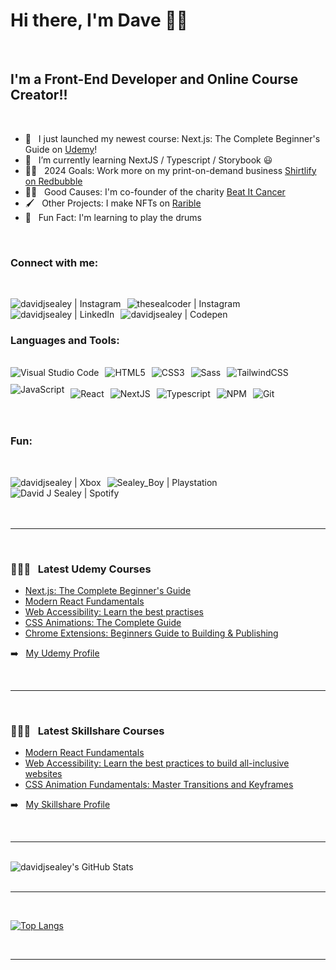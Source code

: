 # Hi there, I'm Dave 👋🏾

<br />

## I'm a Front-End Developer and Online Course Creator!!

<br />

- 🔭 &nbsp; I just launched my newest course: Next.js: The Complete Beginner's Guide on [Udemy][udemy]!
- 🌱 &nbsp; I’m currently learning NextJS / Typescript / Storybook 😃
- 🤞🏾 &nbsp; 2024 Goals: Work more on my print-on-demand business [Shirtlify on Redbubble](http://shirtlify.redbubble.com/)
- 🙏🏾 &nbsp; Good Causes: I'm co-founder of the charity [Beat It Cancer][beatitcancer]
- 🖌️ &nbsp; Other Projects: I make NFTs on [Rarible][rarible]
- 🥁 &nbsp; Fun Fact: I'm learning to play the drums

<br />

### Connect with me:

<br />

[<img align="left" style="margin-right: 10px;" alt="davidjsealey | Instagram" src="https://img.shields.io/badge/Twitter-1DA1F2?style=for-the-badge&logo=twitter&logoColor=white" />][twitter]
[<img align="left" style="margin-right: 10px;" alt="thesealcoder | Instagram" src="https://img.shields.io/badge/Instagram-E4405F?style=for-the-badge&logo=instagram&logoColor=white" />][instagram]
[<img align="left" style="margin-right: 10px;" alt="davidjsealey | LinkedIn" src="https://img.shields.io/badge/LinkedIn-0077B5?style=for-the-badge&logo=linkedin&logoColor=white" />][linkedin]
[<img align="left" style="margin-right: 10px;" alt="davidjsealey | Codepen" src="https://img.shields.io/badge/Codepen-000000?style=for-the-badge&logo=codepen&logoColor=white" />][codepen]

<br />
<br />

### Languages and Tools:

<br />

<div style="display: block, width: 100%;">

<div align="left">
    <img align="left" style="display: inline-block; margin: 0 10px 10px 0;" alt="Visual Studio Code" src="https://img.shields.io/badge/Visual_Studio_Code-0078D4?style=for-the-badge&logo=visual%20studio%20code&logoColor=white" />
    <img align="left" style="display: inline-block; margin: 0 10px 10px 0;" alt="HTML5" src="https://img.shields.io/badge/HTML5-E34F26?style=for-the-badge&logo=html5&logoColor=white" />
    <img align="left" style="display: inline-block; margin: 0 10px 10px 0;" alt="CSS3" src="https://img.shields.io/badge/CSS3-1572B6?style=for-the-badge&logo=css3&logoColor=white" />
    <img align="left" style="display: inline-block; margin: 0 10px 10px 0;" alt="Sass" src="https://img.shields.io/badge/Sass-CC6699?style=for-the-badge&logo=sass&logoColor=white" />
    <img align="left" style="display: inline-block; margin: 0 10px 10px 0;" alt="TailwindCSS" src="https://img.shields.io/badge/Tailwind_CSS-38B2AC?style=for-the-badge&logo=tailwind-css&logoColor=white" />
    <img align="left" style="display: inline-block; margin: 0 10px 10px 0;" alt="JavaScript" src="https://img.shields.io/badge/JavaScript-F7DF1E?style=for-the-badge&logo=javascript&logoColor=black" />
</div>
<br />
<br />
<div align="left">
    <img align="left" style="display: inline-block; margin: 0 10px 10px 0;" alt="React" src="https://img.shields.io/badge/React-20232A?style=for-the-badge&logo=react&logoColor=61DAFB" />
    <img align="left" style="display: inline-block; margin: 0 10px 10px 0;" alt="NextJS" src="https://img.shields.io/badge/next.js-000000?style=for-the-badge&logo=next.js&logoColor=white" />
    <img align="left" style="display: inline-block; margin: 0 10px 10px 0;" alt="Typescript" src="https://img.shields.io/badge/TypeScript-007ACC?style=for-the-badge&logo=typescript&logoColor=white" />
    <img align="left" style="display: inline-block; margin: 0 10px 10px 0;" alt="NPM" src="https://img.shields.io/badge/npm-CB3837?style=for-the-badge&logo=npm&logoColor=white" />
    <img align="left" style="display: inline-block; margin: 0 10px 10px 0;" alt="Git" src="https://img.shields.io/badge/Git-F05032?style=for-the-badge&logo=git&logoColor=white" />
</div>

</div>

<br />
<br />

<div style="display: block; overflow: auto; width: 100%;">

<br />

### Fun:

<br />
    
[<img align="left" style="overflow: auto; margin-right: 10px;" alt="davidjsealey | Xbox" src="https://img.shields.io/badge/Xbox-107C10?style=for-the-badge&logo=xbox&logoColor=white" />][xbox]
    [<img align="left" style="overflow: auto; margin-right: 10px;" alt="Sealey_Boy | Playstation" src="https://img.shields.io/badge/PlayStation-003791?style=for-the-badge&logo=playstation&logoColor=white" />][playstation]
[<img align="left" style="margin-right: 10px;" alt="David J Sealey | Spotify" src="https://img.shields.io/badge/Spotify-1ED760?&style=for-the-badge&logo=spotify&logoColor=white" />][spotify]

</div>

<br />
<br />

---

<br />

### 👨🏽‍🏫 &nbsp; Latest Udemy Courses

- [Next.js: The Complete Beginner's Guide](https://www.udemy.com/course/4958498/?referralCode=13A7EE33F1FA2FC602D2)
- [Modern React Fundamentals](https://www.udemy.com/course/modern-react-fundamentals-build-a-quote-generator/?referralCode=ED12BA4233D2A3A3E814)
- [Web Accessibility: Learn the best practises](https://www.udemy.com/course/web-accessibility-learn-the-best-practises/?referralCode=CE25A463F2AA2D2B61C3)
- [CSS Animations: The Complete Guide](https://www.udemy.com/course/css-animations-the-complete-guide/?referralCode=044B8627F5DEC06B884C)
- [Chrome Extensions: Beginners Guide to Building & Publishing](https://www.udemy.com/course/chrome-extensions-beginners-guide/?referralCode=615339193017EC9CDBBE)

➡️ &nbsp; [My Udemy Profile](https://www.udemy.com/user/david-sealey/)

<br />

---

<br />

### 👨🏽‍🏫 &nbsp; Latest Skillshare Courses

- [Modern React Fundamentals](https://skl.sh/3RoKoUr)
- [Web Accessibility: Learn the best practices to build all-inclusive websites](https://skl.sh/3rLltyt)
- [CSS Animation Fundamentals: Master Transitions and Keyframes](https://skl.sh/3aDTxHa)

➡️ &nbsp; [My Skillshare Profile](https://www.skillshare.com/profile/David-Sealey/28423139)

<br />

---

<br />

<img style="display: block;" alt="davidjsealey's GitHub Stats" src="https://github-readme-stats.vercel.app/api?username=davidjsealey&show_icons=true&hide_border=true&count_private=true&theme=gruvbox" />

<br />

---

<br />

[![Top Langs](https://github-readme-stats.vercel.app/api/top-langs/?username=davidjsealey)](https://github.com/davidjsealey/github-readme-stats)

<br />

---

[skillshare]: https://skl.sh/45Oit8Q
[udemy]: https://www.udemy.com/course/4958498/?referralCode=13A7EE33F1FA2FC602D2
[twitter]: https://twitter.com/davidjsealey
[instagram]: https://instagram.com/thesealcoder
[linkedin]: https://linkedin.com/in/davidjsealey
[rarible]: https://rarible.com/thesealcoder?tab=collectibles
[codepen]: https://codepen.io/davidjsealey
[playstation]: https://psnprofiles.com/Sealey_Boy
[xbox]: https://account.xbox.com/en-us/profile?gamertag=davidjsealey
[spotify]: https://open.spotify.com/user/dsealey?si=3xlJ15__T6Wk_Hmb2mJwgw
[beatitcancer]: https://beatitcancer.org.uk/
